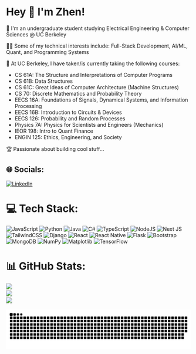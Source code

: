 # Hey 👋 I'm Zhen!
🐻 I'm an undergraduate student studying Electrical Engineering & Computer Sciences @ UC Berkeley

🧑‍🔬 Some of my technical interests include: Full-Stack Development, AI/ML, Quant, and Programming Systems

📓 At UC Berkeley, I have taken/is currently taking the following courses:
* CS 61A: The Structure and Interpretations of Computer Programs
* CS 61B: Data Structures
* CS 61C: Great Ideas of Computer Architecture (Machine Structures)
* CS 70: Discrete Mathematics and Probability Theory
* EECS 16A: Foundations of Signals, Dynamical Systems, and Information Processing
* EECS 16B: Introduction to Circuits & Devices
* EECS 126: Probability and Random Processes
* Physics 7A: Physics for Scientists and Engineers (Mechanics)
* IEOR 198: Intro to Quant Finance
* ENGIN 125: Ethics, Engineering, and Society

🏆 Passionate about building cool stuff...


## 🌐 Socials:
[![LinkedIn](https://img.shields.io/badge/LinkedIn-%230077B5.svg?logo=linkedin&logoColor=white)](https://linkedin.com/in/zh3nl) 

# 💻 Tech Stack:
![JavaScript](https://img.shields.io/badge/javascript-%23323330.svg?style=for-the-badge&logo=javascript&logoColor=%23F7DF1E) ![Python](https://img.shields.io/badge/python-3670A0?style=for-the-badge&logo=python&logoColor=ffdd54) ![Java](https://img.shields.io/badge/java-%23ED8B00.svg?style=for-the-badge&logo=openjdk&logoColor=white) ![C#](https://img.shields.io/badge/c%23-%23239120.svg?style=for-the-badge&logo=csharp&logoColor=white) ![TypeScript](https://img.shields.io/badge/typescript-%23007ACC.svg?style=for-the-badge&logo=typescript&logoColor=white) ![NodeJS](https://img.shields.io/badge/node.js-6DA55F?style=for-the-badge&logo=node.js&logoColor=white) ![Next JS](https://img.shields.io/badge/Next-black?style=for-the-badge&logo=next.js&logoColor=white) ![TailwindCSS](https://img.shields.io/badge/tailwindcss-%2338B2AC.svg?style=for-the-badge&logo=tailwind-css&logoColor=white) ![Django](https://img.shields.io/badge/django-%23092E20.svg?style=for-the-badge&logo=django&logoColor=white) ![React](https://img.shields.io/badge/react-%2320232a.svg?style=for-the-badge&logo=react&logoColor=%2361DAFB) ![React Native](https://img.shields.io/badge/react_native-%2320232a.svg?style=for-the-badge&logo=react&logoColor=%2361DAFB) ![Flask](https://img.shields.io/badge/flask-%23000.svg?style=for-the-badge&logo=flask&logoColor=white) ![Bootstrap](https://img.shields.io/badge/bootstrap-%238511FA.svg?style=for-the-badge&logo=bootstrap&logoColor=white) ![MongoDB](https://img.shields.io/badge/MongoDB-%234ea94b.svg?style=for-the-badge&logo=mongodb&logoColor=white) ![NumPy](https://img.shields.io/badge/numpy-%23013243.svg?style=for-the-badge&logo=numpy&logoColor=white) ![Matplotlib](https://img.shields.io/badge/Matplotlib-%23ffffff.svg?style=for-the-badge&logo=Matplotlib&logoColor=black) ![TensorFlow](https://img.shields.io/badge/TensorFlow-%23FF6F00.svg?style=for-the-badge&logo=TensorFlow&logoColor=white)
# 📊 GitHub Stats:  
![](https://github-readme-stats.vercel.app/api?username=zh3nl&theme=aura&hide_border=false&include_all_commits=true&count_private=true)<br/>
![](https://github-readme-streak-stats.herokuapp.com/?user=zh3nl&theme=aura&hide_border=false)<br/>
![](https://github-readme-stats.vercel.app/api/top-langs/?username=zh3nl&theme=aura&hide_border=false&include_all_commits=true&count_private=true&layout=compact)

<picture>
  <source media="(prefers-color-scheme: dark)" srcset="https://raw.githubusercontent.com/zh3nl/zh3nl/output/github-snake-dark.svg" />
  <source media="(prefers-color-scheme: light)" srcset="https://raw.githubusercontent.com/zh3nl/zh3nl/output/github-snake.svg" />
  <img alt="github-snake" src="https://raw.githubusercontent.com/zh3nl/zh3nl/output/github-snake.svg" />
</picture>
<!-- Proudly created with GPRM ( https://gprm.itsvg.in ) -->
